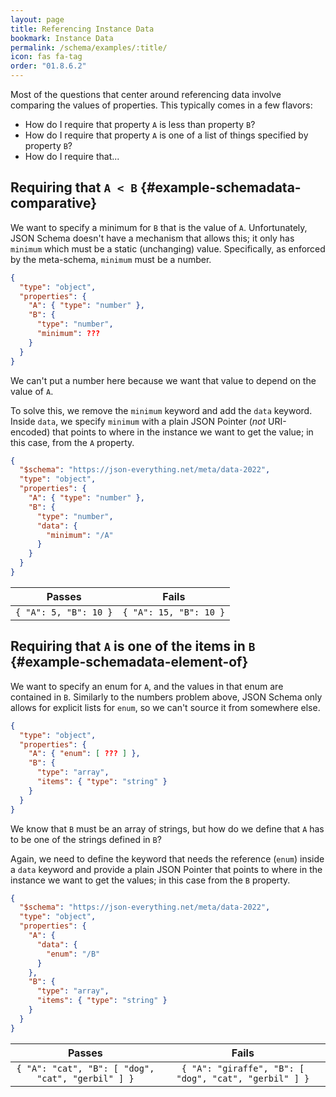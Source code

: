 ```yaml
---
layout: page
title: Referencing Instance Data
bookmark: Instance Data
permalink: /schema/examples/:title/
icon: fas fa-tag
order: "01.8.6.2"
---
```

Most of the questions that center around referencing data involve comparing the values of properties.  This typically comes in a few flavors:

- How do I require that property `A` is less than property `B`?
- How do I require that property `A` is one of a list of things specified by property `B`?
- How do I require that...

## Requiring that `A < B` {#example-schemadata-comparative}

We want to specify a minimum for `B` that is the value of `A`.  Unfortunately, JSON Schema doesn't have a mechanism that allows this; it only has `minimum` which must be a static (unchanging) value.  Specifically, as enforced by the meta-schema, `minimum` must be a number.

```json
{
  "type": "object",
  "properties": {
    "A": { "type": "number" },
    "B": {
      "type": "number",
      "minimum": ???
    }
  }
}
```

We can't put a number here because we want that value to depend on the value of `A`.

To solve this, we remove the `minimum` keyword and add the `data` keyword.  Inside `data`, we specify `minimum` with a plain JSON Pointer (_not_ URI-encoded) that points to where in the instance we want to get the value; in this case, from the `A` property.

```json
{
  "$schema": "https://json-everything.net/meta/data-2022",
  "type": "object",
  "properties": {
    "A": { "type": "number" },
    "B": {
      "type": "number",
      "data": {
        "minimum": "/A"
      }
    }
  }
}
```

| Passes | Fails |
| :-: | :-: |
| `{ "A": 5, "B": 10 }` | `{ "A": 15, "B": 10 }` |

## Requiring that `A` is one of the items in `B` {#example-schemadata-element-of}

We want to specify an enum for `A`, and the values in that enum are contained in `B`.  Similarly to the numbers problem above, JSON Schema only allows for explicit lists for `enum`, so we can't source it from somewhere else.

```json
{
  "type": "object",
  "properties": {
    "A": { "enum": [ ??? ] },
    "B": {
      "type": "array",
      "items": { "type": "string" }
    }
  }
}
```

We know that `B` must be an array of strings, but how do we define that `A` has to be one of the strings defined in `B`?

Again, we need to define the keyword that needs the reference (`enum`) inside a `data` keyword and provide a plain JSON Pointer that points to where in the instance we want to get the values; in this case from the `B` property.

```json
{
  "$schema": "https://json-everything.net/meta/data-2022",
  "type": "object",
  "properties": {
    "A": {
      "data": {
        "enum": "/B"
      }
    },
    "B": {
      "type": "array",
      "items": { "type": "string" }
    }
  }
}
```

| Passes | Fails |
| :-: | :-: |
| `{ "A": "cat", "B": [ "dog", "cat", "gerbil" ] }` | `{ "A": "giraffe", "B": [ "dog", "cat", "gerbil" ] }` |
